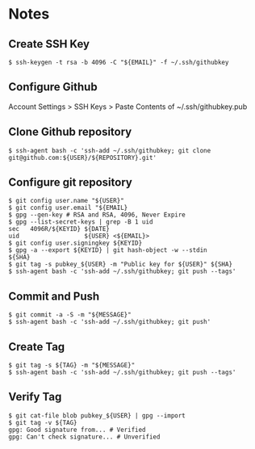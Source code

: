 # Notes

## Create SSH Key

    $ ssh-keygen -t rsa -b 4096 -C "${EMAIL}" -f ~/.ssh/githubkey

## Configure Github

Account Settings > SSH Keys > Paste Contents of ~/.ssh/githubkey.pub

## Clone Github repository

    $ ssh-agent bash -c 'ssh-add ~/.ssh/githubkey; git clone git@github.com:${USER}/${REPOSITORY}.git'

## Configure git repository

    $ git config user.name "${USER}"
    $ git config user.email "${EMAIL}
    $ gpg --gen-key # RSA and RSA, 4096, Never Expire
    $ gpg --list-secret-keys | grep -B 1 uid
    sec   4096R/${KEYID} ${DATE}
    uid                  ${USER} <${EMAIL}>
    $ git config user.signingkey ${KEYID}
    $ gpg -a --export ${KEYID} | git hash-object -w --stdin
    ${SHA}
    $ git tag -s pubkey_${USER} -m "Public key for ${USER}" ${SHA}
    $ ssh-agent bash -c 'ssh-add ~/.ssh/githubkey; git push --tags'

## Commit and Push

    $ git commit -a -S -m "${MESSAGE}"
    $ ssh-agent bash -c 'ssh-add ~/.ssh/githubkey; git push'

## Create Tag

    $ git tag -s ${TAG} -m "${MESSAGE}"
    $ ssh-agent bash -c 'ssh-add ~/.ssh/githubkey; git push --tags'

## Verify Tag

    $ git cat-file blob pubkey_${USER} | gpg --import
    $ git tag -v ${TAG}
    gpg: Good signature from... # Verified
    gpg: Can't check signature... # Unverified
